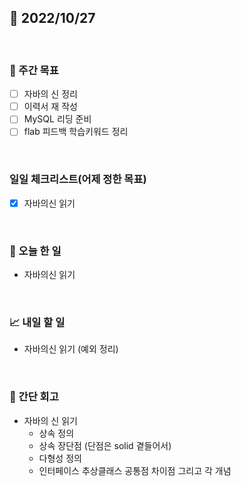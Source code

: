 ## 📅 2022/10/27

<br/>

### 🏹 주간 목표

- [ ] 자바의 신 정리
- [ ] 이력서 재 작성
- [ ] MySQL 리딩 준비
- [ ] flab 피드백 학습키워드 정리

<br/>

### 일일 체크리스트(어제 정한 목표)

- [x] 자바의신 읽기

<br/>

### 💯 오늘 한 일

- 자바의신 읽기

<br/>

### 📈 내일 할 일

- 자바의신 읽기 (예외 정리)

<br/>

### 🧐 간단 회고

- 자바의 신 읽기
  - 상속 정의
  - 상속 장단점 (단점은 solid 곁들어서)
  - 다형성 정의
  - 인터페이스 추상클래스 공통점 차이점 그리고 각 개념